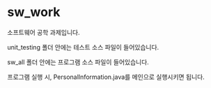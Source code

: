 # sw_work
소프트웨어 공학 과제입니다.

unit_testing 폴더 안에는 테스트 소스 파일이 들어있습니다.


sw_all 폴더 안에는 프로그램 소스 파일이 들어있습니다.


프로그램 실행 시, PersonalInformation.java를 메인으로 실행시키면 됩니다.
